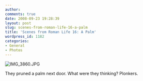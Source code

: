 ```yaml
---
author:
comments: true
date: 2008-09-23 19:28:39
layout: post
slug: scenes-from-roman-life-16-a-palm
title: 'Scenes from Roman Life 16: A Palm'
wordpress_id: 1182
categories:
- General
- Photos
---
```


![IMG_3860.JPG](/uploads/2008/09/img-3860.jpg)

They pruned a palm next door. What were they thinking? Plonkers.


